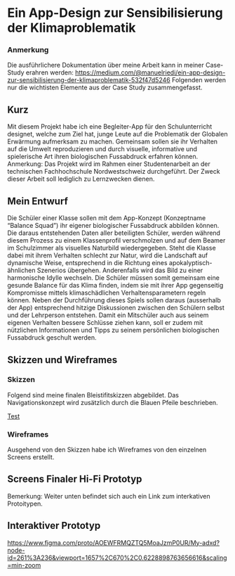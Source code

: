 # Ein App-Design zur Sensibilisierung der Klimaproblematik

### Anmerkung
Die ausführlichere Dokumentation über meine Arbeit kann in meiner Case-Study erahren werden: https://medium.com/@manuelriedi/ein-app-design-zur-sensibilisierung-der-klimaproblematik-532f47d5246 Folgenden werden nur die wichtisten Elemente aus der Case Study zusammengefasst. 

## Kurz 
Mit diesem Projekt habe ich eine Begleiter-App für den Schulunterricht designet, welche zum Ziel hat, junge Leute auf die Problematik der Globalen Erwärmung aufmerksam zu machen. Gemeinsam sollen sie ihr Verhalten auf die Umwelt reproduzieren und durch visuelle, informative und spielerische Art ihren biologischen Fussabdruck erfahren können.
Anmerkung: Das Projekt wird im Rahmen einer Studentenarbeit an der technischen Fachhochschule Nordwestschweiz durchgeführt. Der Zweck dieser Arbeit soll lediglich zu Lernzwecken dienen.

## Mein Entwurf
Die Schüler einer Klasse sollen mit dem App-Konzept (Konzeptname “Balance Squad”) ihr eigener biologischer Fussabdruck abbilden können. Die daraus entstehenden Daten aller beteiligten Schüler, werden während diesem Prozess zu einem Klassenprofil verschmolzen und auf dem Beamer im Schulzimmer als visuelles Naturbild wiedergegeben. Steht die Klasse dabei mit ihrem Verhalten schlecht zur Natur, wird die Landschaft auf dynamische Weise, entsprechend in die Richtung eines apokalyptisch-ähnlichen Szenerios übergehen. Anderenfalls wird das Bild zu einer harmonische Idylle wechseln. Die Schüler müssen somit gemeinsam eine gesunde Balance für das Klima finden, indem sie mit ihrer App gegenseitig Kompromisse mittels klimaschädlichen Verhaltensparametern regeln können. Neben der Durchführung dieses Spiels sollen daraus (ausserhalb der App) entsprechend hitzige Diskussionen zwischen den Schülern selbst und der Lehrperson entstehen.
Damit ein Mitschüler auch aus seinem eigenen Verhalten bessere Schlüsse ziehen kann, soll er zudem mit nützlichen Informationen und Tipps zu seinem persönlichen biologischen Fussabdruck geschult werden.

## Skizzen und Wireframes
### Skizzen
Folgend sind meine finalen Bleistifitskizzen abgebildet. Das Navigationskonzept wird zusätzlich durch die Blauen Pfeile beschrieben.

[Test](./Skizzen/SkizzenJPG.jpg)

### Wireframes
Ausgehend von den Skizzen habe ich Wireframes von den einzelnen Screens erstellt.

## Screens Finaler Hi-Fi Prototyp
Bemerkung: Weiter unten befindet sich auch ein Link zum interkativen Protoitypen. 

## Interaktiver Prototyp
https://www.figma.com/proto/AOEWFRMQZTQ5MoaJzmP0UR/My-adxd?node-id=261%3A236&viewport=1657%2C670%2C0.6228898763656616&scaling=min-zoom


